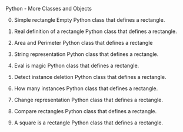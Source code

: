 Python - More Classes and Objects

 0. Simple rectangle  Empty Python class that defines a rectangle.

 1. Real definition of a rectangle Python class that defines a rectangle.
 
 2. Area and Perimeter Python class that defines a rectangle

 3. String representation Python class that defines a rectangle. 
 
 4. Eval is magic Python class that defines a rectangle. 

 5. Detect instance deletion Python class that defines a rectangle. 

 6. How many instances Python class that defines a rectangle. 

 7. Change representation Python class that defines a rectangle. 

 8. Compare rectangles Python class that defines a rectangle. 

 9. A square is a rectangle Python class that defines a rectangle. 
  

